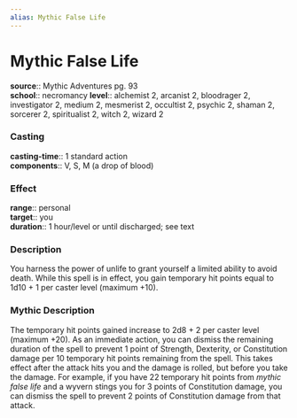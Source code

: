```yaml
---
alias: Mythic False Life
---
```


# Mythic False Life

**source**:: Mythic Adventures pg. 93  
**school**:: necromancy
**level**:: alchemist 2, arcanist 2, bloodrager 2, investigator 2, medium 2, mesmerist 2, occultist 2, psychic 2, shaman 2, sorcerer 2, spiritualist 2, witch 2, wizard 2

### Casting 

**casting-time**:: 1 standard action  
**components**:: V, S, M (a drop of blood)

### Effect 

**range**:: personal  
**target**:: you  
**duration**:: 1 hour/level or until discharged; see text

### Description 

You harness the power of unlife to grant yourself a limited ability to avoid death. While this spell is in effect, you gain temporary hit points equal to 1d10 + 1 per caster level (maximum +10).

### Mythic Description

The temporary hit points gained increase to 2d8 + 2 per caster level (maximum +20). As an immediate action, you can dismiss the remaining duration of the spell to prevent 1 point of Strength, Dexterity, or Constitution damage per 10 temporary hit points remaining from the spell. This takes effect after the attack hits you and the damage is rolled, but before you take the damage. For example, if you have 22 temporary hit points from *mythic false life* and a wyvern stings you for 3 points of Constitution damage, you can dismiss the spell to prevent 2 points of Constitution damage from that attack.
